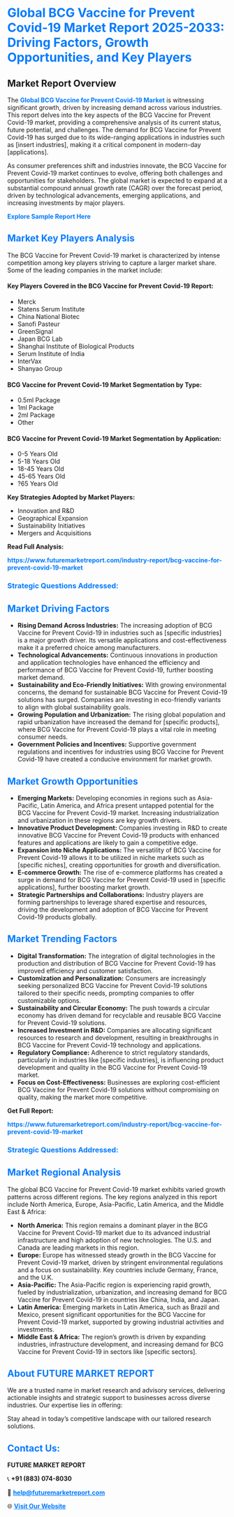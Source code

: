 <h1 style="color: #007BFF;">Global BCG Vaccine for Prevent Covid-19 Market Report 2025-2033: Driving Factors, Growth Opportunities, and Key Players</h1>

<section id="overview">
<h2>Market Report Overview</h2>
<p>The <a href="https://www.futuremarketreport.com/industry-report/bcg-vaccine-for-prevent-covid-19-market" style="color: #007BFF; text-decoration: none;"><strong>Global BCG Vaccine for Prevent Covid-19 Market</strong></a> is witnessing significant growth, driven by increasing demand across various industries. This report delves into the key aspects of the BCG Vaccine for Prevent Covid-19 market, providing a comprehensive analysis of its current status, future potential, and challenges. The demand for BCG Vaccine for Prevent Covid-19 has surged due to its wide-ranging applications in industries such as [insert industries], making it a critical component in modern-day [applications].</p>
<p>As consumer preferences shift and industries innovate, the BCG Vaccine for Prevent Covid-19 market continues to evolve, offering both challenges and opportunities for stakeholders. The global market is expected to expand at a substantial compound annual growth rate (CAGR) over the forecast period, driven by technological advancements, emerging applications, and increasing investments by major players.</p>
</section>

<section id="overview">
<p><a href="https://www.futuremarketreport.com/request-sample/reportId=77501" style="color: #007BFF; text-decoration: none;"><strong>Explore Sample Report Here</strong></a></p>
</section>

<section id="key-players">
<h2 style="color: #007BFF;">Market Key Players Analysis</h2>
<p>The BCG Vaccine for Prevent Covid-19 market is characterized by intense competition among key players striving to capture a larger market share. Some of the leading companies in the market include:</p>
<h4>Key Players Covered in the BCG Vaccine for Prevent Covid-19 Report:</h4>
<ul><li>Merck</li><li>Statens Serum Institute</li><li>China National Biotec</li><li>Sanofi Pasteur</li><li>GreenSignal</li><li>Japan BCG Lab</li><li>Shanghai Institute of Biological Products</li><li>Serum Institute of India</li><li>InterVax</li><li>Shanyao Group</li></ul>
<h4>BCG Vaccine for Prevent Covid-19 Market Segmentation by Type:</h4>
<ul><li>0.5ml Package</li><li>1ml Package</li><li>2ml Package</li><li>Other</li></ul>

<h4>BCG Vaccine for Prevent Covid-19 Market Segmentation by Application:</h4>
<ul><li>0-5 Years Old</li><li>5-18 Years Old</li><li>18-45 Years Old</li><li>45-65 Years Old</li><li>?65 Years Old</li></ul>
<p><strong>Key Strategies Adopted by Market Players:</strong></p>
<ul>
<li>Innovation and R&D</li>
<li>Geographical Expansion</li>
<li>Sustainability Initiatives</li>
<li>Mergers and Acquisitions</li>
</ul>
</section>

<section>
<p><strong>Read Full Analysis: </strong></p><a href="https://www.futuremarketreport.com/industry-report/bcg-vaccine-for-prevent-covid-19-market" style="color: #007BFF; text-decoration: none;"><strong>https://www.futuremarketreport.com/industry-report/bcg-vaccine-for-prevent-covid-19-market</strong></a>
<h3 style="color: #007BFF;">Strategic Questions Addressed:</h3>
</section>

<section id="driving-factors">
<h2 style="color: #007BFF;">Market Driving Factors</h2>
<ul>
<li><strong>Rising Demand Across Industries:</strong> The increasing adoption of BCG Vaccine for Prevent Covid-19 in industries such as [specific industries] is a major growth driver. Its versatile applications and cost-effectiveness make it a preferred choice among manufacturers.</li>
<li><strong>Technological Advancements:</strong> Continuous innovations in production and application technologies have enhanced the efficiency and performance of BCG Vaccine for Prevent Covid-19, further boosting market demand.</li>
<li><strong>Sustainability and Eco-Friendly Initiatives:</strong> With growing environmental concerns, the demand for sustainable BCG Vaccine for Prevent Covid-19 solutions has surged. Companies are investing in eco-friendly variants to align with global sustainability goals.</li>
<li><strong>Growing Population and Urbanization:</strong> The rising global population and rapid urbanization have increased the demand for [specific products], where BCG Vaccine for Prevent Covid-19 plays a vital role in meeting consumer needs.</li>
<li><strong>Government Policies and Incentives:</strong> Supportive government regulations and incentives for industries using BCG Vaccine for Prevent Covid-19 have created a conducive environment for market growth.</li>
</ul>
</section>

<section id="growth-opportunities">
<h2 style="color: #007BFF;">Market Growth Opportunities</h2>
<ul>
<li><strong>Emerging Markets:</strong> Developing economies in regions such as Asia-Pacific, Latin America, and Africa present untapped potential for the BCG Vaccine for Prevent Covid-19 market. Increasing industrialization and urbanization in these regions are key growth drivers.</li>
<li><strong>Innovative Product Development:</strong> Companies investing in R&D to create innovative BCG Vaccine for Prevent Covid-19 products with enhanced features and applications are likely to gain a competitive edge.</li>
<li><strong>Expansion into Niche Applications:</strong> The versatility of BCG Vaccine for Prevent Covid-19 allows it to be utilized in niche markets such as [specific niches], creating opportunities for growth and diversification.</li>
<li><strong>E-commerce Growth:</strong> The rise of e-commerce platforms has created a surge in demand for BCG Vaccine for Prevent Covid-19 used in [specific applications], further boosting market growth.</li>
<li><strong>Strategic Partnerships and Collaborations:</strong> Industry players are forming partnerships to leverage shared expertise and resources, driving the development and adoption of BCG Vaccine for Prevent Covid-19 products globally.</li>
</ul>
</section>

<section id="trending-factors">
<h2 style="color: #007BFF;">Market Trending Factors</h2>
<ul>
<li><strong>Digital Transformation:</strong> The integration of digital technologies in the production and distribution of BCG Vaccine for Prevent Covid-19 has improved efficiency and customer satisfaction.</li>
<li><strong>Customization and Personalization:</strong> Consumers are increasingly seeking personalized BCG Vaccine for Prevent Covid-19 solutions tailored to their specific needs, prompting companies to offer customizable options.</li>
<li><strong>Sustainability and Circular Economy:</strong> The push towards a circular economy has driven demand for recyclable and reusable BCG Vaccine for Prevent Covid-19 solutions.</li>
<li><strong>Increased Investment in R&D:</strong> Companies are allocating significant resources to research and development, resulting in breakthroughs in BCG Vaccine for Prevent Covid-19 technology and applications.</li>
<li><strong>Regulatory Compliance:</strong> Adherence to strict regulatory standards, particularly in industries like [specific industries], is influencing product development and quality in the BCG Vaccine for Prevent Covid-19 market.</li>
<li><strong>Focus on Cost-Effectiveness:</strong> Businesses are exploring cost-efficient BCG Vaccine for Prevent Covid-19 solutions without compromising on quality, making the market more competitive.</li>
</ul>
</section>

<section>
<p><strong>Get Full Report: </strong></p><a href="https://www.futuremarketreport.com/industry-report/bcg-vaccine-for-prevent-covid-19-market" style="color: #007BFF; text-decoration: none;"><strong>https://www.futuremarketreport.com/industry-report/bcg-vaccine-for-prevent-covid-19-market</strong></a>
<h3 style="color: #007BFF;">Strategic Questions Addressed:</h3>
</section>


<section id="regional-analysis">
<h2 style="color: #007BFF;">Market Regional Analysis</h2>
<p>The global BCG Vaccine for Prevent Covid-19 market exhibits varied growth patterns across different regions. The key regions analyzed in this report include North America, Europe, Asia-Pacific, Latin America, and the Middle East & Africa:</p>
<ul>
<li><strong>North America:</strong> This region remains a dominant player in the BCG Vaccine for Prevent Covid-19 market due to its advanced industrial infrastructure and high adoption of new technologies. The U.S. and Canada are leading markets in this region.</li>
<li><strong>Europe:</strong> Europe has witnessed steady growth in the BCG Vaccine for Prevent Covid-19 market, driven by stringent environmental regulations and a focus on sustainability. Key countries include Germany, France, and the U.K.</li>
<li><strong>Asia-Pacific:</strong> The Asia-Pacific region is experiencing rapid growth, fueled by industrialization, urbanization, and increasing demand for BCG Vaccine for Prevent Covid-19 in countries like China, India, and Japan.</li>
<li><strong>Latin America:</strong> Emerging markets in Latin America, such as Brazil and Mexico, present significant opportunities for the BCG Vaccine for Prevent Covid-19 market, supported by growing industrial activities and investments.</li>
<li><strong>Middle East & Africa:</strong> The region’s growth is driven by expanding industries, infrastructure development, and increasing demand for BCG Vaccine for Prevent Covid-19 in sectors like [specific sectors].</li>
</ul>
</section>

<footer>
<h2 style="color: #007BFF;">About FUTURE MARKET REPORT</h2>
<p>We are a trusted name in market research and advisory services, delivering actionable insights and strategic support to businesses across diverse industries. Our expertise lies in offering:</p>

<p>Stay ahead in today’s competitive landscape with our tailored research solutions.</p>

<h2 style="color: #007BFF;">Contact Us:</h2>
<p><strong>FUTURE MARKET REPORT</strong></p>
<p>📞 <strong>+91 (883) 074-8030</strong></p>
<p>📧 <strong><a href="mailto:help@futuremarketreport.com" style="color: #007BFF;">help@futuremarketreport.com</a></strong></p>
<p>🌐 <strong><a href="https://www.futuremarketreport.com/" style="color: #007BFF;">Visit Our Website</a></strong></p>
</footer>